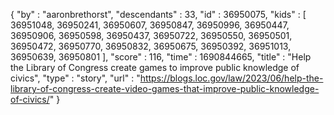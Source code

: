 {
  "by" : "aaronbrethorst",
  "descendants" : 33,
  "id" : 36950075,
  "kids" : [ 36951048, 36950241, 36950607, 36950847, 36950996, 36950447, 36950906, 36950598, 36950437, 36950722, 36950550, 36950501, 36950472, 36950770, 36950832, 36950675, 36950392, 36951013, 36950639, 36950801 ],
  "score" : 116,
  "time" : 1690844665,
  "title" : "Help the Library of Congress create games to improve public knowledge of civics",
  "type" : "story",
  "url" : "https://blogs.loc.gov/law/2023/06/help-the-library-of-congress-create-video-games-that-improve-public-knowledge-of-civics/"
}
